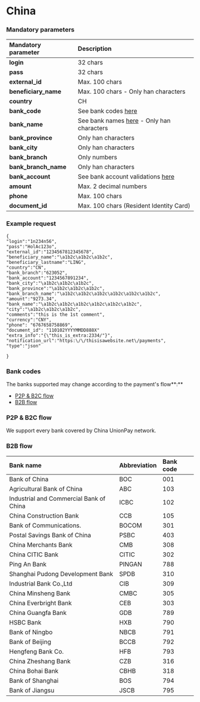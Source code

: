 # China

### Mandatory parameters

| **Mandatory parameter** | **Description** |
| :--- | :--- |
| **login** | 32 chars |
| **pass** | 32 chars |
| **external\_id** | Max. 100 chars |
| **beneficiary\_name** | Max. 100 chars - Only han characters |
| **country** | CH |
| **bank\_code** | See bank codes [here](china.md#bank-codes) |
| **bank\_name** | See bank names [here](china.md#bank-codes) - Only han characters |
| **bank\_province** | Only han characters |
| **bank\_city** | Only han characters |
| **bank\_branch** | Only numbers |
| **bank\_branch\_name** | Only han characters |
| **bank\_account** | See bank account validations [here](china.md#codes-for-bank_code-parameter) |
| **amount** | Max. 2 decimal numbers |
| **phone** | Max. 100 chars |
| **document\_id** | Max. 100 chars \(Resident Identity Card\) |

### Example request

```text
{
"login":"1n234n56",
"pass":"HolAc123o",
"external_id":"1234567812345678",
"beneficiary_name":"\a1b2c\a1b2c\a1b2c",
"beneficiary_lastname":"LING",
"country":"CN",
"bank_branch":"623052",
"bank_account":"1234567891234",
"bank_city":"\a1b2c\a1b2c\a1b2c",
"bank_province":"\a1b2c\a1b2c\a1b2c",
"bank_branch_name":"\a1b2c\a1b2c\a1b2c\a1b2c\a1b2c\a1b2c",
"amount":"9273.34",
"bank_name":"\a1b2c\a1b2c\a1b2c\a1b2c\a1b2c\a1b2c",
"city":"\a1b2c\a1b2c\a1b2c",
"comments":"this is the 1st comment",
"currency":"CNY",
"phone": "6767658758869",
"document_id": "110102YYYYMMDD888X"
"extra_info":"{\"this_is_extra:2334/"}",
"notification_url":"https:\/\/thisisawebsite.net\/payments",
"type":"json"

}
```

### **Bank codes**

The banks supported may change according to the payment's flow**:**

* [P2P & B2C flow](china.md#p-2-p-and-b-2-c-flow)
* [B2B flow](china.md#b-2-b-flow)

### P2P & B2C flow

We support every bank covered by China UnionPay network.

### B2B flow

| **Bank name** | Abbreviation | Bank code |
| :--- | :--- | :--- |
| Bank of China | BOC | 001 |
| Agricultural Bank of China | ABC | 103 |
| Industrial and Commercial Bank of China | ICBC | 102 |
| China Construction Bank | CCB | 105 |
| Bank of Communications. | BOCOM | 301 |
| Postal Savings Bank of China | PSBC | 403 |
| China Merchants Bank | CMB | 308 |
| China CITIC Bank | CITIC | 302 |
| Ping An Bank | PINGAN | 788 |
| Shanghai Pudong Development Bank | SPDB | 310 |
| Industrial Bank Co.,Ltd | CIB | 309 |
| China Minsheng Bank | CMBC | 305 |
| China Everbright Bank | CEB | 303 |
| China Guangfa Bank | GDB | 789 |
| HSBC Bank | HXB | 790 |
| Bank of Ningbo | NBCB | 791 |
| Bank of Beijing | BCCB | 792 |
| Hengfeng Bank Co. | HFB | 793 |
| China Zheshang Bank | CZB | 316 |
| China Bohai Bank | CBHB | 318 |
| Bank of Shanghai | BOS | 794 |
| Bank of Jiangsu | JSCB | 795 |





